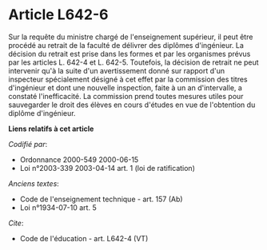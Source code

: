 # Article L642-6

Sur la requête du ministre chargé de l'enseignement supérieur, il peut être procédé au retrait de la faculté de délivrer des
diplômes d'ingénieur. La décision du retrait est prise dans les formes et par les organismes prévus par les articles L. 642-4
et L. 642-5. Toutefois, la décision de retrait ne peut intervenir qu'à la suite d'un avertissement donné sur rapport d'un
inspecteur spécialement désigné à cet effet par la commission des titres d'ingénieur et dont une nouvelle inspection, faite à
un an d'intervalle, a constaté l'inefficacité. La commission prend toutes mesures utiles pour sauvegarder le droit des élèves
en cours d'études en vue de l'obtention du diplôme d'ingénieur.

**Liens relatifs à cet article**

_Codifié par_:

  - Ordonnance 2000-549 2000-06-15
  - Loi n°2003-339 2003-04-14 art. 1 (loi de ratification)

_Anciens textes_:

  - Code de l'enseignement technique - art. 157 (Ab)
  - Loi n°1934-07-10 art. 5

_Cite_:

  - Code de l'éducation - art. L642-4 (VT)
